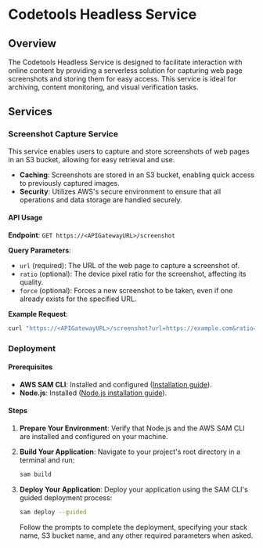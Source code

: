 # Codetools Headless Service

## Overview

The Codetools Headless Service is designed to facilitate interaction with online content by providing a serverless solution for capturing web page screenshots and storing them for easy access. This service is ideal for archiving, content monitoring, and visual verification tasks.

## Services

### Screenshot Capture Service

This service enables users to capture and store screenshots of web pages in an S3 bucket, allowing for easy retrieval and use.

- **Caching**: Screenshots are stored in an S3 bucket, enabling quick access to previously captured images.
- **Security**: Utilizes AWS's secure environment to ensure that all operations and data storage are handled securely.

#### API Usage

**Endpoint**: `GET https://<APIGatewayURL>/screenshot`

**Query Parameters**:

- `url` (required): The URL of the web page to capture a screenshot of.
- `ratio` (optional): The device pixel ratio for the screenshot, affecting its quality.
- `force` (optional): Forces a new screenshot to be taken, even if one already exists for the specified URL.

**Example Request**:

```bash
curl "https://<APIGatewayURL>/screenshot?url=https://example.com&ratio=2&force=true"
```

### Deployment

#### Prerequisites

- **AWS SAM CLI**: Installed and configured ([Installation guide](https://docs.aws.amazon.com/serverless-application-model/latest/developerguide/serverless-sam-cli-install.html)).
- **Node.js**: Installed ([Node.js installation guide](https://nodejs.org/en/download/)).

#### Steps

1. **Prepare Your Environment**: Verify that Node.js and the AWS SAM CLI are installed and configured on your machine.

2. **Build Your Application**: Navigate to your project's root directory in a terminal and run:
   ```bash
   sam build
   ```

3. **Deploy Your Application**: Deploy your application using the SAM CLI's guided deployment process:
   ```bash
   sam deploy --guided
   ```
   Follow the prompts to complete the deployment, specifying your stack name, S3 bucket name, and any other required parameters when asked.
